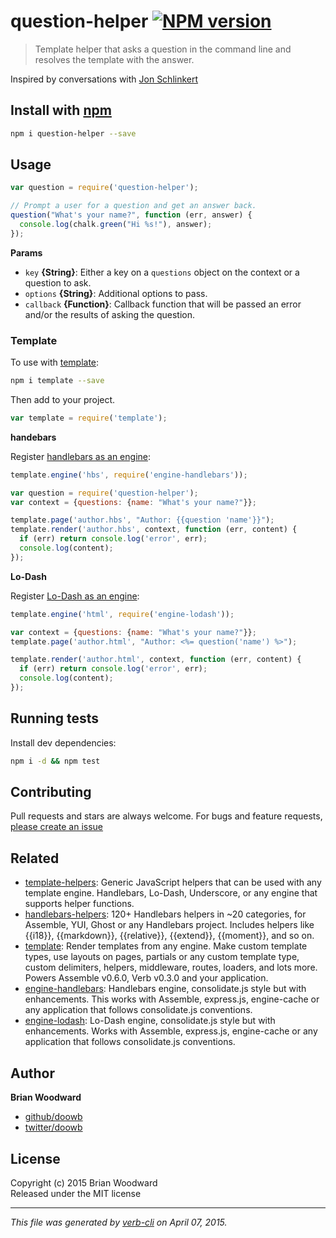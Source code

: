 # question-helper [![NPM version](https://badge.fury.io/js/question-helper.svg)](http://badge.fury.io/js/question-helper)

> Template helper that asks a question in the command line and resolves the template with the answer.

Inspired by conversations with [Jon Schlinkert](https://github.com/jonschlinkert)

## Install with [npm](npmjs.org)

```bash
npm i question-helper --save
```

## Usage

```js
var question = require('question-helper');

// Prompt a user for a question and get an answer back.
question("What's your name?", function (err, answer) {
  console.log(chalk.green("Hi %s!"), answer);
});
```

**Params**

* `key` **{String}**: Either a key on a `questions` object on the context or a question to ask.    
* `options` **{String}**: Additional options to pass.    
* `callback` **{Function}**: Callback function that will be passed an error and/or the results of asking the question.    


### Template 

To use with [template]:

```bash
npm i template --save
```

Then add to your project.

```js
var template = require('template');
```

**handebars**

Register [handlebars as an engine][engine-handlebars]:

```js
template.engine('hbs', require('engine-handlebars'));

var question = require('question-helper');
var context = {questions: {name: "What's your name?"}};

template.page('author.hbs', "Author: {{question 'name'}}");
template.render('author.hbs', context, function (err, content) {
  if (err) return console.log('error', err);
  console.log(content);
});
```

**Lo-Dash**

Register [Lo-Dash as an engine][engine-lodash]:

```js
template.engine('html', require('engine-lodash'));

var context = {questions: {name: "What's your name?"}};
template.page('author.html', "Author: <%= question('name') %>");

template.render('author.html', context, function (err, content) {
  if (err) return console.log('error', err);
  console.log(content);
});
```

## Running tests
Install dev dependencies:

```bash
npm i -d && npm test
```

## Contributing
Pull requests and stars are always welcome. For bugs and feature requests, [please create an issue](https://github.com/doowb/question-helper/issues)

## Related
 * [template-helpers](https://github.com/jonschlinkert/template-helpers): Generic JavaScript helpers that can be used with any template engine. Handlebars, Lo-Dash, Underscore, or any engine that supports helper functions.
 * [handlebars-helpers](https://github.com/assemble/handlebars-helpers): 120+ Handlebars helpers in ~20 categories, for Assemble, YUI, Ghost or any Handlebars project. Includes helpers like {{i18}}, {{markdown}}, {{relative}}, {{extend}}, {{moment}}, and so on.
 * [template](https://github.com/jonschlinkert/template): Render templates from any engine. Make custom template types, use layouts on pages, partials or any custom template type, custom delimiters, helpers, middleware, routes, loaders, and lots more. Powers Assemble v0.6.0, Verb v0.3.0 and your application.
 * [engine-handlebars](https://github.com/jonschlinkert/engine-handlebars): Handlebars engine, consolidate.js style but with enhancements. This works with Assemble, express.js, engine-cache or any application that follows consolidate.js conventions.
 * [engine-lodash](https://github.com/jonschlinkert/engine-lodash): Lo-Dash engine, consolidate.js style but with enhancements. Works with Assemble, express.js, engine-cache or any application that follows consolidate.js conventions.

## Author

**Brian Woodward**

+ [github/doowb](https://github.com/doowb)
+ [twitter/doowb](http://twitter.com/doowb) 

## License
Copyright (c) 2015 Brian Woodward  
Released under the MIT license

***

_This file was generated by [verb-cli](https://github.com/assemble/verb-cli) on April 07, 2015._

[engine-handlebars]: https://github.com/jonschlinkert/engine-handlebars
[engine-lodash]: https://github.com/jonschlinkert/engine-lodash
[template]: https://github.com/jonschlinkert/template
